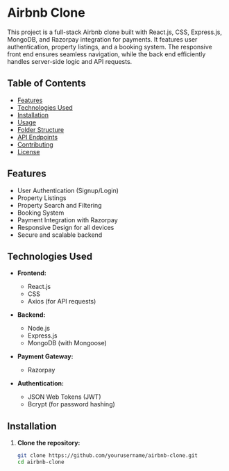 # Airbnb Clone

This project is a full-stack Airbnb clone built with React.js, CSS, Express.js, MongoDB, and Razorpay integration for payments. It features user authentication, property listings, and a booking system. The responsive front end ensures seamless navigation, while the back end efficiently handles server-side logic and API requests.

## Table of Contents

- [Features](#features)
- [Technologies Used](#technologies-used)
- [Installation](#installation)
- [Usage](#usage)
- [Folder Structure](#folder-structure)
- [API Endpoints](#api-endpoints)
- [Contributing](#contributing)
- [License](#license)

## Features

- User Authentication (Signup/Login)
- Property Listings
- Property Search and Filtering
- Booking System
- Payment Integration with Razorpay
- Responsive Design for all devices
- Secure and scalable backend

## Technologies Used

- **Frontend:**
  - React.js
  - CSS
  - Axios (for API requests)
  
- **Backend:**
  - Node.js
  - Express.js
  - MongoDB (with Mongoose)
  
- **Payment Gateway:**
  - Razorpay
  
- **Authentication:**
  - JSON Web Tokens (JWT)
  - Bcrypt (for password hashing)

## Installation

1. **Clone the repository:**
   ```bash
   git clone https://github.com/yourusername/airbnb-clone.git
   cd airbnb-clone

